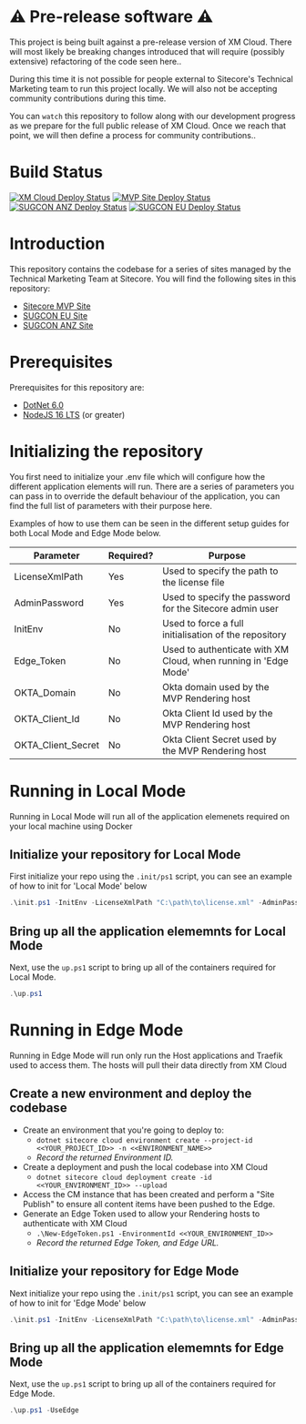 #  ⚠️ Pre-release software ⚠️
This project is being built against a pre-release version of XM Cloud. There will most likely be breaking changes introduced that will require (possibly extensive) refactoring of the code seen here..

During this time it is not possible for people external to Sitecore's Technical Marketing team to run this project locally. We will also not be accepting community contributions during this time.

You can `watch` this repository to follow along with our development progress as we prepare for the full public release of XM Cloud. Once we reach that point, we will then define a process for community contributions..

# Build Status

[![XM Cloud Deploy Status](https://github.com/Sitecore/XM-Cloud-Introduction/actions/workflows/deploy_XM_Cloud.yml/badge.svg?branch=main)](https://github.com/Sitecore/XM-Cloud-Introduction/actions/workflows/deploy_XM_Cloud.yml)
[![MVP Site Deploy Status](https://github.com/Sitecore/XM-Cloud-Introduction/actions/workflows/deploy_MVP.yml/badge.svg?branch=main)](https://github.com/Sitecore/XM-Cloud-Introduction/actions/workflows/deploy_MVP.yml)
[![SUGCON ANZ Deploy Status](https://github.com/Sitecore/XM-Cloud-Introduction/actions/workflows/deploy_SUGCON_ANZ.yml/badge.svg?branch=main)](https://github.com/Sitecore/XM-Cloud-Introduction/actions/workflows/deploy_SUGCON_ANZ.yml)
[![SUGCON EU Deploy Status](https://github.com/Sitecore/XM-Cloud-Introduction/actions/workflows/deploy_SUGCON_EU.yml/badge.svg?branch=main)](https://github.com/Sitecore/XM-Cloud-Introduction/actions/workflows/deploy_SUGCON_EU.yml)

# Introduction

This repository contains the codebase for a series of sites managed by the Technical Marketing Team at Sitecore. You will find the following sites in this repository:
- [Sitecore MVP Site](https://mvp.sitecore.com)
- [SUGCON EU Site](https://europe.sugcon.events)
- [SUGCON ANZ Site](https://anz.sugcon.events)

# Prerequisites

Prerequisites for this repository are:
- [DotNet 6.0](https://dotnet.microsoft.com/en-us/download)
- [NodeJS 16 LTS](https://nodejs.org/en/download/) (or greater)

# Initializing the repository
You first need to initialize your .env file which will configure how the different application elements will run. There are a series of parameters you can pass in to override the default behaviour of the application, you can find the full list of parameters with their purpose here.

Examples of how to use them can be seen in the different setup guides for both Local Mode and Edge Mode below.

| Parameter          | Required? | Purpose                                                                                                      |
|--------------------|-----------|--------------------------------------------------------------------------------------------------------------|
| LicenseXmlPath     | Yes       | Used to specify the path to the license file                                                                 |
| AdminPassword      | Yes       | Used to specify the password for the Sitecore admin user                                                     |
| InitEnv            | No        | Used to force a full initialisation of the repository                                                        |
| Edge_Token         | No        | Used to authenticate with XM Cloud, when running in 'Edge Mode'                                              |
| OKTA_Domain        | No        | Okta domain used by the MVP Rendering host                                                                   |
| OKTA_Client_Id     | No        | Okta Client Id used by the MVP Rendering host                                                                |
| OKTA_Client_Secret | No        | Okta Client Secret used by the MVP Rendering host                                                            |

# Running in Local Mode

Running in Local Mode will run all of the application elemenets required on your local machine using Docker

## Initialize your repository for Local Mode

First initialize your repo using the `.init/ps1` script, you can see an example of how to init for 'Local Mode' below

```ps1
.\init.ps1 -InitEnv -LicenseXmlPath "C:\path\to\license.xml" -AdminPassword "DesiredAdminPassword"
```

## Bring up all the application elememnts for Local Mode

Next, use the `up.ps1` script to bring up all of the containers required for Local Mode.

```ps1
.\up.ps1
```

# Running in Edge Mode

Running in Edge Mode will run only run the Host applications and Traefik used to access them. The hosts will pull their data directly from XM Cloud

## Create a new environment and deploy the codebase

- Create an environment that you're going to deploy to:
  - `dotnet sitecore cloud environment create --project-id <<YOUR_PROJECT_ID>> -n <<ENVIRONMENT_NAME>>`
  - _Record the returned Environment ID._
- Create a deployment and push the local codebase into XM Cloud
  - `dotnet sitecore cloud deployment create -id <<YOUR_ENVIRONMENT_ID>> --upload`
- Access the CM instance that has been created and perform a "Site Publish" to ensure all content items have been pushed to the Edge.
- Generate an Edge Token used to allow your Rendering hosts to authenticate with XM Cloud
  - `.\New-EdgeToken.ps1 -EnvironmentId <<YOUR_ENVIRONMENT_ID>>`
  - _Record the returned Edge Token, and Edge URL._

## Initialize your repository for Edge Mode

Next initialize your repo using the `.init/ps1` script, you can see an example of how to init for 'Edge Mode' below

```ps1
.\init.ps1 -InitEnv -LicenseXmlPath "C:\path\to\license.xml" -AdminPassword "DesiredAdminPassword" -Edge_Token "<<Edge_Token>>"
```

## Bring up all the application elememnts for Edge Mode

Next, use the `up.ps1` script to bring up all of the containers required for Edge Mode.

```ps1
.\up.ps1 -UseEdge
```
